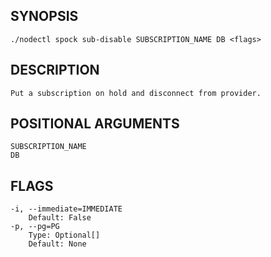 ## SYNOPSIS
    ./nodectl spock sub-disable SUBSCRIPTION_NAME DB <flags>
 
## DESCRIPTION
    Put a subscription on hold and disconnect from provider.
 
## POSITIONAL ARGUMENTS
    SUBSCRIPTION_NAME
    DB
 
## FLAGS
    -i, --immediate=IMMEDIATE
        Default: False
    -p, --pg=PG
        Type: Optional[]
        Default: None
